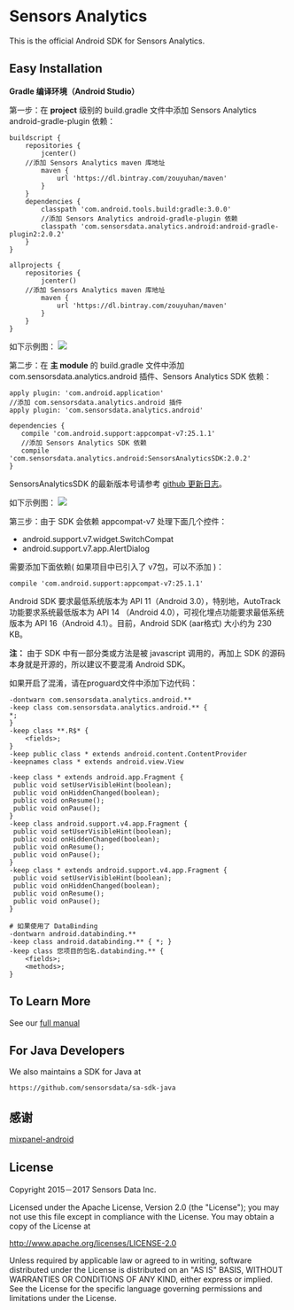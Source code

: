 # Sensors Analytics

This is the official Android SDK for Sensors Analytics.

## Easy Installation

 __Gradle 编译环境（Android Studio）__

第一步：在 **project** 级别的 build.gradle 文件中添加 Sensors Analytics android-gradle-plugin 依赖：

```android
buildscript {
    repositories {
        jcenter()
	//添加 Sensors Analytics maven 库地址
        maven {
            url 'https://dl.bintray.com/zouyuhan/maven'
        }
    }
    dependencies {
        classpath 'com.android.tools.build:gradle:3.0.0'
        //添加 Sensors Analytics android-gradle-plugin 依赖
        classpath 'com.sensorsdata.analytics.android:android-gradle-plugin2:2.0.2'
    }
}

allprojects {
    repositories {
        jcenter()
	//添加 Sensors Analytics maven 库地址
        maven {
            url 'https://dl.bintray.com/zouyuhan/maven'
        }
    }
}
```

如下示例图：
![](https://github.com/sensorsdata/sa-sdk-android/blob/master/screenshots/android_sdk_autotrack_1.png)

第二步：在 **主 module** 的 build.gradle 文件中添加 com.sensorsdata.analytics.android 插件、Sensors Analytics SDK 依赖：

```android
apply plugin: 'com.android.application'
//添加 com.sensorsdata.analytics.android 插件
apply plugin: 'com.sensorsdata.analytics.android'

dependencies {
   compile 'com.android.support:appcompat-v7:25.1.1'
   //添加 Sensors Analytics SDK 依赖
   compile 'com.sensorsdata.analytics.android:SensorsAnalyticsSDK:2.0.2'
}
```
SensorsAnalyticsSDK 的最新版本号请参考 [github 更新日志](https://github.com/sensorsdata/sa-sdk-android/releases)。

如下示例图：
![](https://github.com/sensorsdata/sa-sdk-android/blob/master/screenshots/android_sdk_autotrack_2.png)

第三步：由于 SDK 会依赖 appcompat-v7 处理下面几个控件：

* android.support.v7.widget.SwitchCompat
* android.support.v7.app.AlertDialog

需要添加下面依赖( 如果项目中已引入了 v7包，可以不添加 )：

```android
compile 'com.android.support:appcompat-v7:25.1.1'
```

Android SDK 要求最低系统版本为 API 11（Android 3.0），特别地，AutoTrack功能要求系统最低版本为 API 14 （Android 4.0），可视化埋点功能要求最低系统版本为 API 16（Android 4.1）。目前，Android SDK (aar格式) 大小约为 230 KB。

**注：** 由于 SDK 中有一部分类或方法是被 javascript 调用的，再加上 SDK 的源码本身就是开源的，所以建议不要混淆 Android SDK。

如果开启了混淆，请在proguard文件中添加下边代码：

```
-dontwarn com.sensorsdata.analytics.android.**
-keep class com.sensorsdata.analytics.android.** {
*;
}
-keep class **.R$* {
    <fields>;
}
-keep public class * extends android.content.ContentProvider 
-keepnames class * extends android.view.View

-keep class * extends android.app.Fragment {
 public void setUserVisibleHint(boolean);
 public void onHiddenChanged(boolean);
 public void onResume();
 public void onPause();
}
-keep class android.support.v4.app.Fragment {
 public void setUserVisibleHint(boolean);
 public void onHiddenChanged(boolean);
 public void onResume();
 public void onPause();
}
-keep class * extends android.support.v4.app.Fragment {
 public void setUserVisibleHint(boolean);
 public void onHiddenChanged(boolean);
 public void onResume();
 public void onPause();
}

# 如果使用了 DataBinding 
-dontwarn android.databinding.**
-keep class android.databinding.** { *; }
-keep class 您项目的包名.databinding.** {
    <fields>;
    <methods>;
}

```

## To Learn More

See our [full manual](http://www.sensorsdata.cn/manual/android_sdk.html)

## For Java Developers

We also maintains a SDK for Java at 

    https://github.com/sensorsdata/sa-sdk-java
   
## 感谢
[mixpanel-android](https://github.com/mixpanel/mixpanel-android) 

## License

Copyright 2015－2017 Sensors Data Inc.

Licensed under the Apache License, Version 2.0 (the "License");
you may not use this file except in compliance with the License.
You may obtain a copy of the License at

http://www.apache.org/licenses/LICENSE-2.0

Unless required by applicable law or agreed to in writing, software
distributed under the License is distributed on an "AS IS" BASIS,
WITHOUT WARRANTIES OR CONDITIONS OF ANY KIND, either express or implied.
See the License for the specific language governing permissions and
limitations under the License.
